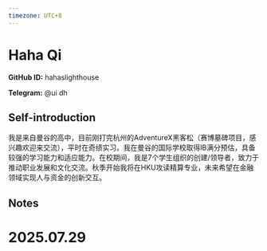 ```yaml
---
timezone: UTC+8
---
```


# Haha Qi

**GitHub ID:** hahaslighthouse

**Telegram:** @ui dh

## Self-introduction

我是来自曼谷的高中，目前刚打完杭州的AdventureX黑客松（赛博墓碑项目，感兴趣欢迎来交流），平时在奇绩实习。我在曼谷的国际学校取得IB满分预估，具备较强的学习能力和适应能力。在校期间，我是7个学生组织的创建/领导者，致力于推动职业发展和文化交流。秋季开始我将在HKU攻读精算专业，未来希望在金融领域实现人与资金的创新交互。

## Notes

<!-- Content_START -->

# 2025.07.29


<!-- Content_END -->
